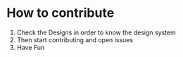 # How to contribute

1. Check the Designs in order to know the design system
2. Then start contributing and open issues
3. Have Fun
